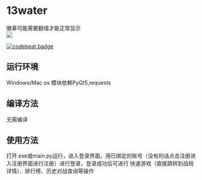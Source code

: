 # 13water
徽章可能需要翻墙才能正常显示  
![](https://img.shields.io/badge/language-python-red.svg)

[![codebeat badge](https://codebeat.co/badges/a9c07cfe-52ac-4e47-9191-a6956f6f3162)](https://codebeat.co/projects/github-com-lylinyi-13water-master)
## 运行环境
Windows/Mac os
模块依赖PyQt5,requests
## 编译方法
无需编译
## 使用方法
打开.exe或main.py运行，进入登录界面，用已绑定的账号（没有的话点击注册进入注册界面进行注册）进行登录，登录成功后可进行
快速游戏（直接跳转到战局详情）、排行榜、历史对战查询等操作
